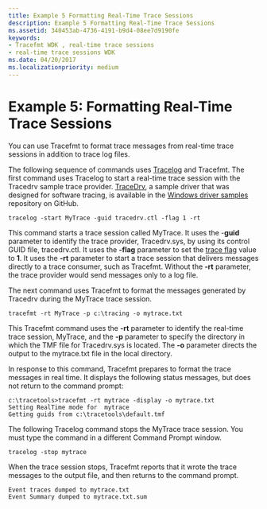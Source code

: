 ```yaml
---
title: Example 5 Formatting Real-Time Trace Sessions
description: Example 5 Formatting Real-Time Trace Sessions
ms.assetid: 340453ab-4736-4191-b9d4-08ee7d9190fe
keywords:
- Tracefmt WDK , real-time trace sessions
- real-time trace sessions WDK
ms.date: 04/20/2017
ms.localizationpriority: medium
---
```


# Example 5: Formatting Real-Time Trace Sessions


You can use Tracefmt to format trace messages from real-time trace sessions in addition to trace log files.

The following sequence of commands uses [Tracelog](tracelog.md) and Tracefmt. The first command uses Tracelog to start a real-time trace session with the Tracedrv sample trace provider. [TraceDrv](http://go.microsoft.com/fwlink/p/?LinkId=617726), a sample driver that was designed for software tracing, is available in the [Windows driver samples](http://go.microsoft.com/fwlink/p/?LinkId=616507 ) repository on GitHub.

```
tracelog -start MyTrace -guid tracedrv.ctl -flag 1 -rt
```

This command starts a trace session called MyTrace. It uses the -**guid** parameter to identify the trace provider, Tracedrv.sys, by using its control GUID file, tracedrv.ctl. It uses the **-flag** parameter to set the [trace flag](trace-flags.md) value to **1**. It uses the **-rt** parameter to start a trace session that delivers messages directly to a trace consumer, such as Tracefmt. Without the **-rt** parameter, the trace provider would send messages only to a log file.

The next command uses Tracefmt to format the messages generated by Tracedrv during the MyTrace trace session.

```
tracefmt -rt MyTrace -p c:\tracing -o mytrace.txt
```

This Tracefmt command uses the **-rt** parameter to identify the real-time trace session, MyTrace, and the **-p** parameter to specify the directory in which the TMF file for Tracedrv.sys is located. The **-o** parameter directs the output to the mytrace.txt file in the local directory.

In response to this command, Tracefmt prepares to format the trace messages in real time. It displays the following status messages, but does not return to the command prompt:

```
c:\tracetools>tracefmt -rt mytrace -display -o mytrace.txt
Setting RealTime mode for  mytrace
Getting guids from c:\tracetools\default.tmf
```

The following Tracelog command stops the MyTrace trace session. You must type the command in a different Command Prompt window.

```
tracelog -stop mytrace
```

When the trace session stops, Tracefmt reports that it wrote the trace messages to the output file, and then returns to the command prompt.

```
Event traces dumped to mytrace.txt
Event Summary dumped to mytrace.txt.sum
```

 

 





